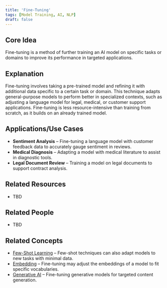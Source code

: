 ```yaml
---
title: 'Fine-Tuning'
tags: [Model Training, AI, NLP]
draft: false
---
```


## Core Idea
Fine-tuning is a method of further training an AI model on specific tasks or domains to improve its performance in targeted applications.

## Explanation
Fine-tuning involves taking a pre-trained model and refining it with additional data specific to a certain task or domain. This technique adapts general-purpose models to perform better in specialized contexts, such as adjusting a language model for legal, medical, or customer support applications. Fine-tuning is less resource-intensive than training from scratch, as it builds on an already trained model.

## Applications/Use Cases
- **Sentiment Analysis** – Fine-tuning a language model with customer feedback data to accurately gauge sentiment in reviews.
- **Medical Diagnosis** – Adapting a model with medical literature to assist in diagnostic tools.
- **Legal Document Review** – Training a model on legal documents to support contract analysis.

## Related Resources
- TBD

## Related People
- TBD

## Related Concepts
- [Few-Shot Learning](../few-shot_learning) – Few-shot techniques can also adapt models to new tasks with minimal data.
- [Embedding](../embedding) – Fine-tuning may adjust the embeddings of a model to fit specific vocabularies.
- [Generative AI](../generative_ai) – Fine-tuning generative models for targeted content generation.

